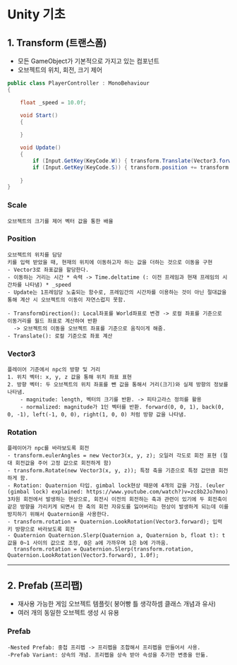 # Unity 기초

## 1. Transform (트랜스폼)
  - 모든 GameObject가 기본적으로 가지고 있는 컴포넌트
  - 오브젝트의 위치, 회전, 크기 제어

``` c#
public class PlayerController : MonoBehaviour
{

	float _speed = 10.0f;

	void Start()
	{
	
	}

	void Update()
	{
		if (Input.GetKey(KeyCode.W)) { transform.Translate(Vector3.forward * Time.deltaTime * _speed); }
		if (Input.GetKey(KeyCode.S)) { transform.position += transform.TransformDirection(Vector3.back * Time.deltaTime * _speed); }
		
	}
}
```

### Scale
	오브젝트의 크기를 제어 벡터 값을 통한 배율

### Position
	오브젝트의 위치를 담당
	키를 입력 받았을 때, 현재의 위치에 이동하고자 하는 값을 더하는 것으로 이동을 구현
	- Vector3로 좌표값을 할당한다.
	- 이동하는 거리는 시간 * 속력 -> Time.deltatime (: 이전 프레임과 현재 프레임의 시간차를 나타냄) * _speed
	- Update는 1프레임당 노출되는 함수로, 프레임간의 시간차를 이용하는 것이 아닌 절대값을 통해 계산 시 오브젝트의 이동이 자연스럽지 못함.

	- TransformDirection(): Local좌표를 World좌표로 변경 -> 로컬 좌표를 기준으로 이동거리를 월드 좌표로 계산하여 반환
	  -> 오브젝트의 이동을 오브젝트 좌표를 기준으로 움직이게 해줌.
	- Translate(): 로컬 기준으로 좌표 계산

### Vector3
	플레이어 기준에서 npc의 방향 및 거리
	1. 위치 벡터: x, y, z 값을 통해 위치 좌표 표현
	2. 방향 벡터: 두 오브젝트의 위치 좌표를 뺀 값을 통해서 거리(크기)와 실제 방향의 정보를 나타냄.
		- magnitude: length, 벡터의 크기를 반환. -> 피타고라스 정의를 활용
		- normalized: magnitude가 1인 벡터를 반환. forward(0, 0, 1), back(0, 0, -1), left(-1, 0, 0), right(1, 0, 0) 처럼 방향 값을 나타냄.


### Rotation
	플레이어가 npc를 바라보도록 회전
	- transform.eulerAngles = new Vector3(x, y, z); 오일러 각도로 회전 표현 (절대 회전값을 주어 고정 값으로 회전하게 함)
	- transform.Rotate(new Vector3(x, y, z)); 특정 축을 기준으로 특정 값만큼 회전하게 함.
	- Rotation: Quaternion 타입. gimbal lock현상 때문에 4개의 값을 가짐. (euler (gimbal lock) explained: https://www.youtube.com/watch?)v=zc8b2Jo7mno) 3차원 회전에서 발생하는 현상으로, 회전시 이전의 회전하는 축과 관련이 있기에 두 회전축이 같은 방향을 가리키게 되면서 한 축의 회전 자유도를 잃어버리는 현상이 발생하게 되는데 이를 방지하기 위해서 Quaternion을 사용한다.
	- transform.rotation = Quaternion.LookRotation(Vector3.forward); 입력 키 방향으로 바라보도록 회전
	- Quaternion Quaternion.Slerp(Quaternion a, Quaternion b, float t): t 값을 0~1 사이의 값으로 조정, 0은 a에 가까우며 1은 b에 가까움.
	  transform.rotation = Quaternion.Slerp(transform.rotation, Quaternion.LookRotation(Vector3.forward), 1.0f);
---

## 2. Prefab (프리팹)
- 재사용 가능한 게임 오브젝트 템플릿( 붕어빵 틀 생각하셈 클래스 개념과 유사)
- 여러 개의 동일한 오브젝트 생성 시 유용

### Prefab
	-Nested Prefab: 중첩 프리펩 -> 프리펩을 조합해서 프리펩을 만들어서 사용.
	-Prefab Variant: 상속의 개념. 프리펩을 상속 받아 속성을 추가한 변종을 만듦.
	